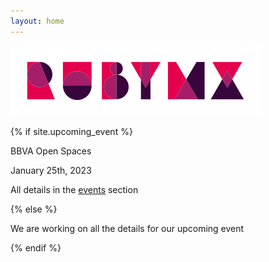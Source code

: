 ```yaml
---
layout: home
---
```


![](/images/full-light-color.png)

{% if site.upcoming_event %}

BBVA Open Spaces

January 25th, 2023

All details in the [events](/en/events) section

<div id="countdown-en" class="countdown"></div>

{% else %}

We are working on all the details for our upcoming event

{% endif %}
